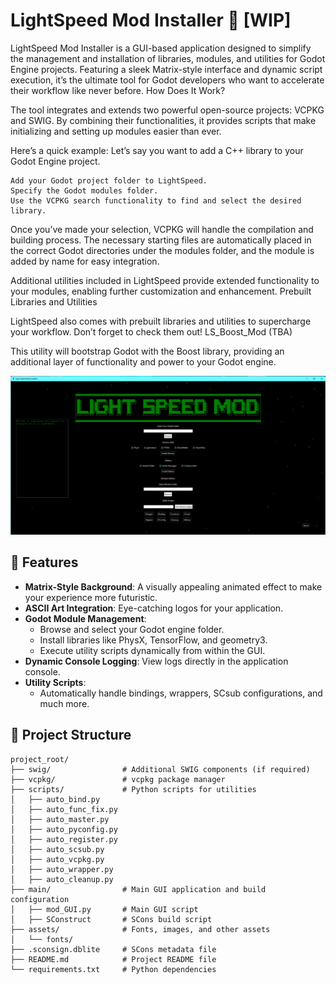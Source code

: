 # LightSpeed Mod Installer 🚀 [WIP]

LightSpeed Mod Installer is a GUI-based application designed to simplify the management and installation of libraries, modules, and utilities for Godot Engine projects. Featuring a sleek Matrix-style interface and dynamic script execution, it’s the ultimate tool for Godot developers who want to accelerate their workflow like never before.
How Does It Work?

The tool integrates and extends two powerful open-source projects: VCPKG and SWIG. By combining their functionalities, it provides scripts that make initializing and setting up modules easier than ever.

Here’s a quick example:
Let’s say you want to add a C++ library to your Godot Engine project.

    Add your Godot project folder to LightSpeed.
    Specify the Godot modules folder.
    Use the VCPKG search functionality to find and select the desired library.

Once you’ve made your selection, VCPKG will handle the compilation and building process. The necessary starting files are automatically placed in the correct Godot directories under the modules folder, and the module is added by name for easy integration.

Additional utilities included in LightSpeed provide extended functionality to your modules, enabling further customization and enhancement.
Prebuilt Libraries and Utilities

LightSpeed also comes with prebuilt libraries and utilities to supercharge your workflow. Don’t forget to check them out!
LS_Boost_Mod (TBA)

This utility will bootstrap Godot with the Boost library, providing an additional layer of functionality and power to your Godot engine.

![Light Speed Mod GUI](assets/AppGUI.png "Light Speed Mod GUI")

## 🎨 Features

- **Matrix-Style Background**: A visually appealing animated effect to make your experience more futuristic.
- **ASCII Art Integration**: Eye-catching logos for your application.
- **Godot Module Management**:
  - Browse and select your Godot engine folder.
  - Install libraries like PhysX, TensorFlow, and geometry3.
  - Execute utility scripts dynamically from within the GUI.
- **Dynamic Console Logging**: View logs directly in the application console.
- **Utility Scripts**:
  - Automatically handle bindings, wrappers, SCsub configurations, and much more.

## 📂 Project Structure

```plaintext
project_root/
├── swig/                # Additional SWIG components (if required)
├── vcpkg/               # vcpkg package manager
├── scripts/             # Python scripts for utilities
│   ├── auto_bind.py
│   ├── auto_func_fix.py
│   ├── auto_master.py
│   ├── auto_pyconfig.py
│   ├── auto_register.py
│   ├── auto_scsub.py
│   ├── auto_vcpkg.py
│   ├── auto_wrapper.py
│   ├── auto_cleanup.py
├── main/                # Main GUI application and build configuration
│   ├── mod_GUI.py       # Main GUI script
│   ├── SConstruct       # SCons build script
├── assets/              # Fonts, images, and other assets
│   └── fonts/
├── .sconsign.dblite     # SCons metadata file
├── README.md            # Project README file
└── requirements.txt     # Python dependencies

